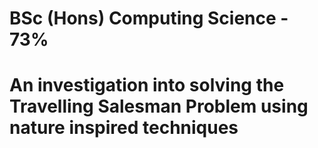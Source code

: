 # BSc (Hons) Computing Science - 73%

# An investigation into solving the Travelling Salesman Problem using nature inspired techniques
